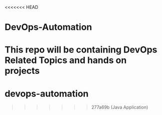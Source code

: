 <<<<<<< HEAD
# DevOps-Automation
This repo will be containing DevOps Related Topics and hands on projects
=======
# devops-automation
>>>>>>> 277a69b (Java Application)
